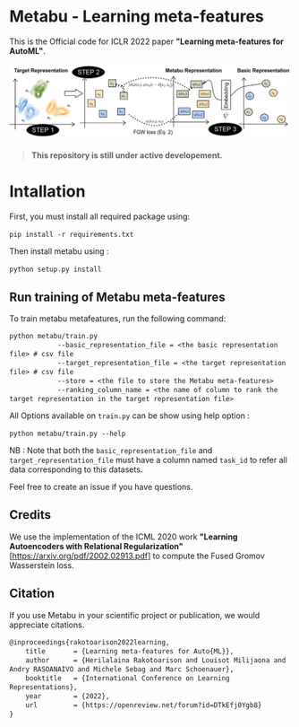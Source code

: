 # Metabu - Learning meta-features
This is the Official code for ICLR 2022 paper **"Learning meta-features for AutoML"**.


![alt text](illustration_metabu.png "Title")



> **This repository is still under active developement.**


# Intallation
First, you must install all required package using: 

`pip install -r requirements.txt`

Then install metabu using :

`python setup.py install`

## Run training of Metabu meta-features

To train metabu metafeatures, run the following command:

```
python metabu/train.py 
            --basic_representation_file = <the basic representation file> # csv file
            --target_representation_file = <the target representation file> # csv file
            --store = <the file to store the Metabu meta-features> 
            --ranking_column_name = <the name of column to rank the target representation in the target representation file>
```

All Options available on `train.py` can be show using help option :

`python metabu/train.py --help `


NB :
Note that both the `basic_representation_file` and `target_representation_file` must have a column named `task_id` to refer all data corresponding to this datasets.

Feel free to create an issue if you have questions.

## Credits

We use the implementation of the ICML 2020 work **"Learning Autoencoders with Relational Regularization"** [https://arxiv.org/pdf/2002.02913.pdf] 
to compute the Fused Gromov Wasserstein loss.

## Citation
If you use Metabu in your scientific project or publication, we would appreciate citations.


``` 
@inproceedings{rakotoarison2022learning,
    title       = {Learning meta-features for Auto{ML}},
    author      = {Herilalaina Rakotoarison and Louisot Milijaona and Andry RASOANAIVO and Michele Sebag and Marc Schoenauer},
    booktitle   = {International Conference on Learning Representations},
    year        = {2022},
    url         = {https://openreview.net/forum?id=DTkEfj0Ygb8}
}
```
